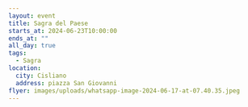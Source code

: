 ```yaml
---
layout: event
title: Sagra del Paese
starts_at: 2024-06-23T10:00:00
ends_at: ""
all_day: true
tags:
  - Sagra
location:
  city: Cisliano
  address: piazza San Giovanni
flyer: images/uploads/whatsapp-image-2024-06-17-at-07.40.35.jpeg
---
```

